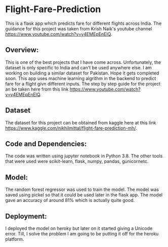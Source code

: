 
# Flight-Fare-Prediction
This is a flask app which predicts fare for different flights across India. The guidance for this project was taken from Krish Naik's youtube channel https://www.youtube.com/watch?v=y4EMEpEnElQ.

## Overview:
This is one of the best projects that I have come across. Unfortunately, the dataset is only specific to India and can't be used anywhere else. I am working on building a similar dataset for Pakistan. Hope it gets completed soon. This app uses machine learning algrithm in the backend to predict fare for a flight givn different inputs. The step by step guide for the project an be taken here from this link https://www.youtube.com/watch?v=y4EMEpEnElQ.

## Dataset
The dataset for this project can be obtained from kaggle here at this link https://www.kaggle.com/nikhilmittal/flight-fare-prediction-mh/.

## Code and Dependencies:
The code was written using jupyter notebook in Python 3.8. The other tools that were used were scikit-learn, flask, numpy, pandas, gunicornetc.

## Model:
The random forest regressor was used to train the model. The model was saved using pickel so that it could be used later in the flask app. The model gave an accuracy of around 81% which is actually quite good. 

## Deployment:
I deployed the model on heroky but later on it started giving a Unicode error. Till, I solve the problem I am going to be putting it off for the heroku platform. 
